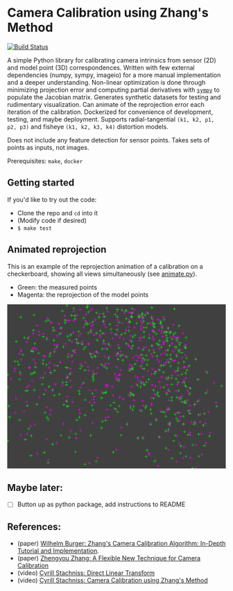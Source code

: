 # Camera Calibration using Zhang's Method

[![Build Status](https://app.travis-ci.com/pvphan/camera-calibration.svg?branch=main)](https://app.travis-ci.com/pvphan/camera-calibration)

A simple Python library for calibrating camera intrinsics from sensor (2D) and model point (3D) correspondences.
Written with few external dependencies (numpy, sympy, imageio) for a more manual implementation and a deeper understanding.
Non-linear optimization is done through minimizing projection error and computing partial derivatives with [`sympy`](https://docs.sympy.org/latest/index.html) to populate the Jacobian matrix.
Generates synthetic datasets for testing and rudimentary visualization.
Can animate of the reprojection error each iteration of the calibration.
Dockerized for convenience of development, testing, and maybe deployment.
Supports radial-tangential `(k1, k2, p1, p2, p3)` and fisheye `(k1, k2, k3, k4)` distortion models.


Does not include any feature detection for sensor points. Takes sets of points as inputs, not images.


Prerequisites: `make`, `docker`


## Getting started

If you'd like to try out the code:

- Clone the repo and `cd` into it
- (Modify code if desired)
- `$ make test`


## Animated reprojection

This is an example of the reprojection animation of a calibration on a checkerboard, showing all views simultaneously (see [animate.py](./src/animate.py)).
- Green: the measured points
- Magenta: the reprojection of the model points

![reprojection animation](./media/reprojection.gif)


## Maybe later:

- [ ] Button up as python package, add instructions to README


## References:
- (paper) [Wilhelm Burger: Zhang's Camera Calibration Algorithm: In-Depth Tutorial and Implementation](https://www.researchgate.net/publication/303233579_Zhang's_Camera_Calibration_Algorithm_In-Depth_Tutorial_and_Implementation).
- (paper) [Zhengyou Zhang: A Flexible New Technique for Camera Calibration](https://www.microsoft.com/en-us/research/wp-content/uploads/2016/02/tr98-71.pdf)
- (video) [Cyrill Stachniss: Direct Linear Transform](https://www.youtube.com/watch?v=3NcQbZu6xt8&ab_channel=CyrillStachniss)
- (video) [Cyrill Stachniss: Camera Calibration using Zhang's Method](https://www.youtube.com/watch?v=-9He7Nu3u8s&ab_channel=CyrillStachniss)
